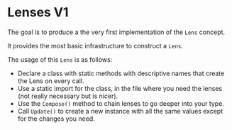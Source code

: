 # Lenses V1
The goal is to produce a the very first implementation of the `Lens` concept.

It provides the most basic infrastructure to construct a `Lens`.

The usage of this `Lens` is as follows:

- Declare a class with static methods with descriptive names that create the Lens on every call.
- Use a static import for the class, in the file where you need the lenses (not really necessary but is nicer).
- Use the `Compose()` method to chain lenses to go deeper into your type.
- Call `Update()` to create a new instance with all the same values except for the changes you need.